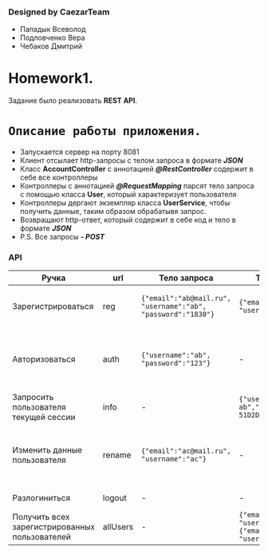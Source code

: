 ### Designed by CaezarTeam
- Пападык Всеволод
- Подловченко Вера
- Чебаков Дмитрий

# Homework1.
Задание было реализовать **REST API**.
# `Описание работы приложения.`

  - Запускается сервер на порту 8081
  - Клиент отсылает http-запросы с телом запроса в формате ***JSON***
  - Класс **AccountController** с аннотацией ***@RestController*** содержит в себе все контроллеры
  - Контроллеры с аннотацией ***@RequestMapping*** парсят тело запроса с помощью класса **User**, который характеризует пользователя
  - Контроллеры дергают экземпляр класса **UserService**, чтобы получить данные, таким образом обрабатывя запрос. 
  - Возвращают http-ответ, который содержит в себе код и тело в формате ***JSON***
  - P.S.  Все запросы ***- POST***

### API

| Ручка | url | Тело запроса | Тело ответа, в случае 200 | Коды ошибок
| ------ | ------ | ------ | ------ | ------ |
| Зарегистрироваться | reg | ```{"email":"ab@mail.ru", "username":"ab", "password":"1830"}``` |```{"email":"ab@mail.ru", "username":"ab"}```| 400(такой email/login уже есть) в теле ответа подробней
| Авторизоваться | auth | ```{"username":"ab", "password":"123"}```|-| 418(двойная авторизация), 400(не зарегестрирован), 403(неправильный пароль)
| Запросить пользователя текущей сессии | info | -|```{"username": "Hello ab","sessionId": "Your sessionId: 51D2D654D2A29D074E4C13A67AB21DCA"}```|401 (не авторизован)
| Изменить данные пользователя | rename | ```{"email":"ac@mail.ru", "username":"ac"}```|-| 401 (не авторизован), 400(такой email/login уже есть) в теле ответа подробней
| Разлогиниться | logout | -|-|401 (не авторизован)
| Получить всех зарегистрированных пользователей | allUsers | -|```{"email":"ac@mail.ru", "username":"ac"}, {"email":"ac1@mail.ru", "username":"ac1"}```|-
